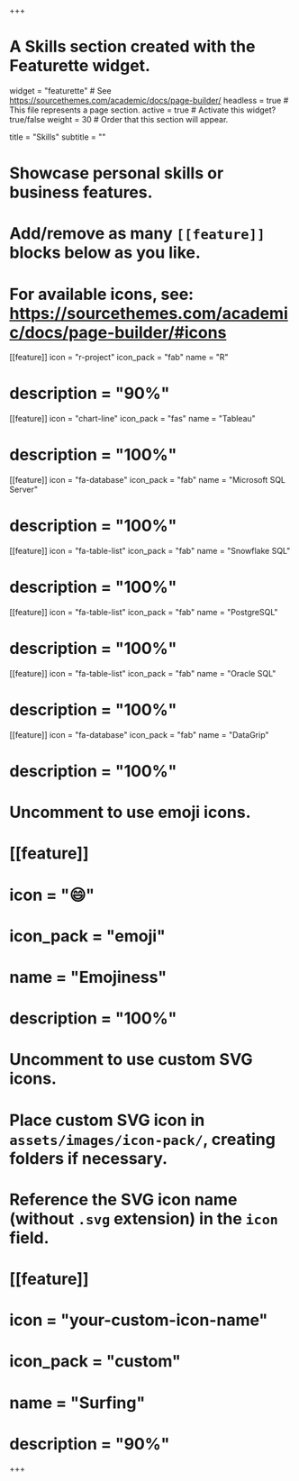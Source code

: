 +++
# A Skills section created with the Featurette widget.
widget = "featurette"  # See https://sourcethemes.com/academic/docs/page-builder/
headless = true  # This file represents a page section.
active = true  # Activate this widget? true/false
weight = 30  # Order that this section will appear.

title = "Skills"
subtitle = ""

# Showcase personal skills or business features.
# 
# Add/remove as many `[[feature]]` blocks below as you like.
# 
# For available icons, see: https://sourcethemes.com/academic/docs/page-builder/#icons

[[feature]]
  icon = "r-project"
  icon_pack = "fab"
  name = "R"
  # description = "90%"
  
[[feature]]
  icon = "chart-line"
  icon_pack = "fas"
  name = "Tableau"
  # description = "100%"  
  
 [[feature]]
  icon = "fa-database"
  icon_pack = "fab"
  name = "Microsoft SQL Server"
  # description = "100%"  
  
 [[feature]]
  icon = "fa-table-list"
  icon_pack = "fab"
  name = "Snowflake SQL"
  # description = "100%"  
  
 [[feature]]
  icon = "fa-table-list"
  icon_pack = "fab"
  name = "PostgreSQL"
  # description = "100%"  
  
 [[feature]]
  icon = "fa-table-list"
  icon_pack = "fab"
  name = "Oracle SQL"
  # description = "100%" 
  
 [[feature]]
  icon = "fa-database"
  icon_pack = "fab"
  name = "DataGrip"
  # description = "100%"  
  
# Uncomment to use emoji icons.
# [[feature]]
#  icon = ":smile:"
#  icon_pack = "emoji"
#  name = "Emojiness"
#  description = "100%"  

# Uncomment to use custom SVG icons.
# Place custom SVG icon in `assets/images/icon-pack/`, creating folders if necessary.
# Reference the SVG icon name (without `.svg` extension) in the `icon` field.
# [[feature]]
#  icon = "your-custom-icon-name"
#  icon_pack = "custom"
#  name = "Surfing"
#  description = "90%"

+++
